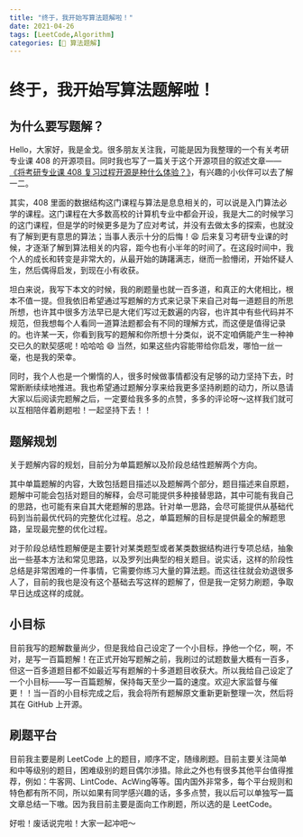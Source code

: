 ```yaml
---
title: "终于，我开始写算法题解啦！"
date: 2021-04-26
tags: [LeetCode,Algorithm]
categories: [📝 算法题解]
---
```

# 终于，我开始写算法题解啦！

## 为什么要写题解？

Hello，大家好，我是金戈。很多朋友关注我，可能是因为我整理的一个有关考研专业课 408 的开源项目。同时我也写了一篇关于这个开源项目的叙述文章——[《将考研专业课 408 复习过程开源是种什么体验？》](http://mp.weixin.qq.com/s?__biz=MzUzNDgwMDI4OA==&mid=2247483710&idx=1&sn=9d1607ac82f8d9d24e3fab7da2d8d907&chksm=fa8e73f1cdf9fae788199985fee4cef5c6fb80647e5df66601fb44ebc86ff396167029377070&scene=21#wechat_redirect)，有兴趣的小伙伴可以去了解一二。

其实，408 里面的数据结构这门课程与算法是息息相关的，可以说是入门算法必学的课程。这门课程在大多数高校的计算机专业中都会开设，我是大二的时候学习的这门课程，但是学的时候更多是为了应对考试，并没有去做太多的探索，也就没有了解到更有意思的算法；当事人表示十分的后悔！😩 后来复习考研专业课的时候，才逐渐了解到算法相关的内容，距今也有小半年的时间了。在这段时间中，我个人的成长和转变是非常大的，从最开始的踌躇满志，继而一脸懵闭，开始怀疑人生，然后偶得启发，到现在小有收获。

坦白来说，我写下本文的时候，我的刷题量也就一百多道，和真正的大佬相比，根本不值一提。但我依旧希望通过写题解的方式来记录下来自己对每一道题目的所思所想，也许其中很多方法早已是大佬们写过无数遍的内容，也许其中有些代码并不规范，但我想每个人看同一道算法题都会有不同的理解方式，而这便是值得记录的。也许某一天，你看到我写的题解和你所想十分类似，说不定咱俩能产生一种神交已久的默契感呢！哈哈哈 😄 当然，如果这些内容能带给你启发，哪怕一丝一毫，也是我的荣幸。

同时，我个人也是一个懒惰的人，很多时候做事情都没有足够的动力坚持下去，时常断断续续地推进。我也希望通过题解分享来给我更多坚持刷题的动力，所以恳请大家以后阅读完题解之后，一定要给我多多的点赞，多多的评论呀～这样我们就可以互相陪伴着刷题啦！一起坚持下去！！

## 题解规划 

关于题解内容的规划，目前分为单篇题解以及阶段总结性题解两个方向。

其中单篇题解的内容，大致包括题目描述以及题解两个部分，题目描述来自原题，题解中可能会包括对题目的解释，会尽可能提供多种接替思路，其中可能有我自己的思路，也可能有来自其大佬题解的思路。针对单一思路，会尽可能提供从基础代码到当前最优代码的完整优化过程。总之，单篇题解的目标是提供最全的解题思路，呈现最完整的优化过程。

对于阶段总结性题解便是主要针对某类题型或者某类数据结构进行专项总结，抽象出一些基本方法和常见思路，以及罗列出典型的相关题目。说实话，这样的阶段性总结是非常困难的一件事情，它需要你练习大量的算法题。而这往往就会劝退很多人了，目前的我也是没有这个基础去写这样的题解了，但是我一定努力刷题，争取早日达成这样的成就。

## 小目标

目前我写的题解数量尚少，但是我给自己设定了一个小目标，挣他一个亿，啊，不对，是写一百篇题解！在正式开始写题解之前，我刷过的试题数量大概有一百多，但这一百多道题目都不如最近写有题解的十多道题目收获大。所以我给自己设定了一个小目标——写一百篇题解，保持每天至少一篇的速度。欢迎大家监督与催更！！当一百的小目标完成之后，我会将所有题解原文重新更新整理一次，然后将其在 GitHub 上开源。

## 刷题平台

目前我主要是刷 LeetCode 上的题目，顺序不定，随缘刷题。目前主要关注简单和中等级别的题目，困难级别的题目偶尔涉猎。除此之外也有很多其他平台值得推荐，例如：牛客网、LintCode、AcWing等等。国内国外非常多，每个平台规则和特色都有所不同，所以如果有同学感兴趣的话，多多点赞，我以后可以单独写一篇文章总结一下嗷。因为我目前主要是面向工作刷题，所以选的是 LeetCode。

好啦！废话说完啦！大家一起冲吧～





